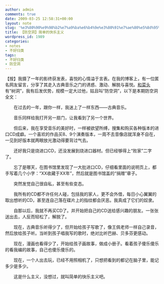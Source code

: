 ```yaml
---
author: admin
comments: true
date: 2009-03-25 12:58:31+00:00
layout: note
slug: '%e3%80%90%e9%98%b2%e7%a9%ba%e6%b4%9e%e3%80%91%e7%ae%80%e5%8d%95%e7%9a%84%e5%bf%ab%e4%b9%90%e4%b8%bb%e4%b9%89'
title: 【防空洞】简单的快乐主义
wordpress_id: 1989
categories:
- notes
- 不好归类
tags:
- 不好归类
- 防空洞
---
```


【按】我摄了一年的影终获发表，喜悦的心情溢于言表。在我的博客上，有一位匿名网友留言，分享了其走入古典音乐之门的诱惑、激动、解脱与喜悦。[和菜头](http://www.hecaitou.net)有“树洞”，我有后发优势，规模一定大过他，姑且叫“防空洞”，以下是本期防空洞全文：

　　在过去的一年，跟你一样，我迷上了一样东西——古典音乐。

　　音乐同样给我打开另一扇门，让我看到了另一个世界。

　　但后来，我在享受音乐的美好时，一样被欲望所缚，搜集和购买各种版本的进口CD成癖。一个喜欢的作品买8、9个演奏版本，一周不去音像店就浑身不自在，一见到好版本就两眼放光激动得要背过气去。

　　还好我只是烧进口CD，还没发展到烧进口器材。但已经够得上“败家”二字了。

　　忘了是哪天，在图书馆里发现了一大批进口CD，仔细看里面的说明页上，都手写着几个小字：“XX收藏于XX年”，然后就是图书馆盖的“捐赠”章子。

　　突然发觉自己很自私，甚至有些变态。

　　我所有的CD都不许任何人碰，包括我的家人，更不会外借，每日小心翼翼的取出想听的CD，甚至连自己落在碟片上的指纹都会厌恶。我真成了它们的奴隶。

　　自那以后，我就不再买CD了。并开始把自己的CD送给感兴趣的朋友。一张张送出去，人反而轻松了，解脱了。

　　现在，古典音乐听得少了，但开始给孩子写歌了，像王佩老师一样自己录音，然后放给孩子听。当听到孩子唱我写的歌时，绝对比听巴赫、贝多芬更感动。

　　现在，漫画也看得少了，开始给孩子画故事，做成小册子。看着孩子傻乐傻乐的看我编的故事，自己也傻乐傻乐的。

　　现在，一个人出去玩，已经不用照相机了，只想把看到的都记在脑子里，能记多少是多少。

　　这是什么主义，没想过，就叫简单的快乐主义吧。

